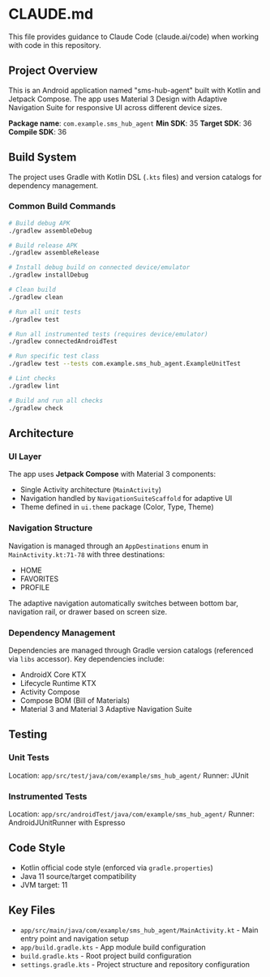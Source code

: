 # CLAUDE.md

This file provides guidance to Claude Code (claude.ai/code) when working with code in this repository.

## Project Overview

This is an Android application named "sms-hub-agent" built with Kotlin and Jetpack Compose. The app uses Material 3 Design with Adaptive Navigation Suite for responsive UI across different device sizes.

**Package name**: `com.example.sms_hub_agent`
**Min SDK**: 35
**Target SDK**: 36
**Compile SDK**: 36

## Build System

The project uses Gradle with Kotlin DSL (`.kts` files) and version catalogs for dependency management.

### Common Build Commands

```bash
# Build debug APK
./gradlew assembleDebug

# Build release APK
./gradlew assembleRelease

# Install debug build on connected device/emulator
./gradlew installDebug

# Clean build
./gradlew clean

# Run all unit tests
./gradlew test

# Run all instrumented tests (requires device/emulator)
./gradlew connectedAndroidTest

# Run specific test class
./gradlew test --tests com.example.sms_hub_agent.ExampleUnitTest

# Lint checks
./gradlew lint

# Build and run all checks
./gradlew check
```

## Architecture

### UI Layer

The app uses **Jetpack Compose** with Material 3 components:
- Single Activity architecture (`MainActivity`)
- Navigation handled by `NavigationSuiteScaffold` for adaptive UI
- Theme defined in `ui.theme` package (Color, Type, Theme)

### Navigation Structure

Navigation is managed through an `AppDestinations` enum in `MainActivity.kt:71-78` with three destinations:
- HOME
- FAVORITES
- PROFILE

The adaptive navigation automatically switches between bottom bar, navigation rail, or drawer based on screen size.

### Dependency Management

Dependencies are managed through Gradle version catalogs (referenced via `libs` accessor). Key dependencies include:
- AndroidX Core KTX
- Lifecycle Runtime KTX
- Activity Compose
- Compose BOM (Bill of Materials)
- Material 3 and Material 3 Adaptive Navigation Suite

## Testing

### Unit Tests
Location: `app/src/test/java/com/example/sms_hub_agent/`
Runner: JUnit

### Instrumented Tests
Location: `app/src/androidTest/java/com/example/sms_hub_agent/`
Runner: AndroidJUnitRunner with Espresso

## Code Style

- Kotlin official code style (enforced via `gradle.properties`)
- Java 11 source/target compatibility
- JVM target: 11

## Key Files

- `app/src/main/java/com/example/sms_hub_agent/MainActivity.kt` - Main entry point and navigation setup
- `app/build.gradle.kts` - App module build configuration
- `build.gradle.kts` - Root project build configuration
- `settings.gradle.kts` - Project structure and repository configuration
